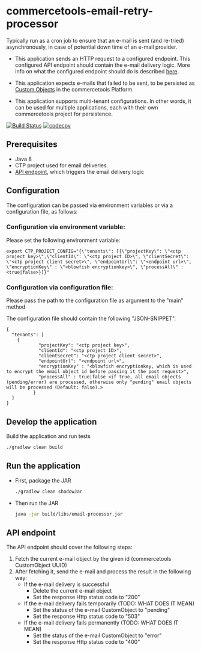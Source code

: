 # commercetools-email-retry-processor

Typically run as a cron job to ensure that an e-mail is sent (and re-tried) asynchronously, in case of potential down time of an e-mail provider. 

- This application sends an HTTP request to a configured endpoint. 
This configured API endpoint should contain the e-mail delivery logic. More info on what the configured endpoint should do is described [here](#api-endpoint).

- This application expects e-mails that failed to be sent, to be persisted as [Custom Objects](https://docs.commercetools.com/http-api-projects-custom-objects.html) in the commercetools Platform. 

- This application supports multi-tenant configurations. In other words, it can be used for multiple applications, each with their own commercetools project for persistence.

[![Build Status](https://travis-ci.org/commercetools/commercetools-email-retry-processor.svg?branch=create_cronjob)](https://travis-ci.org/commercetools/commercetools-email-retry-processor)
[![codecov](https://codecov.io/gh/commercetools/commercetools-email-retry-processor/branch/create_cronjob/graph/badge.svg)](https://codecov.io/gh/commercetools/commercetools-email-retry-processor)

## Prerequisites

 - Java 8
 - CTP project used for email deliveries.
 - [API endpoint](#api-endpoint), which triggers the email delivery logic

## Configuration

The configuration can be passed via environment variables or via a configuration file, as follows:

###  Configuration via environment variable:

Please set the following environment variable:

```
export CTP_PROJECT_CONFIG="{\"tenants\": [{\"projectKey\": \"<ctp project key>\",\"clientId\": \"<ctp project ID>\", \"clientSecret\": \"<ctp project client secret>\", \"endpointUrl\": \"<endpoint url>\", \"encryptionKey\" : \"<blowfish encryptionkey>\", \"processAll\" : <true|false>}]}"
```
###  Configuration via configuration file:

Please pass the path to the configuration file as argument to the "main" method

The configuration file should contain the following "JSON-SNIPPET".
 ```
 {
   "tenants": [
     {
             "projectKey": "<ctp project key>",
             "clientId": "<ctp project ID>",
             "clientSecret": "<ctp project client secret>",
             "endpointUrl": "<endpoint url>",
             "encryptionKey" : "<blowfish encryptionkey, which is used to encrypt the email object id before passing it the post request>",
             "processAll" : true|false <if true, all email objects (pending/error) are processed, otherwise only "pending" email objects will be processed (Default: false).>
           }
   ]
 }
   ```  


## Develop the application   

 Build the application and run tests
   ```bash
   ./gradlew clean build
   ```
## Run the application   

 - First, package the JAR
   ```bash
   ./gradlew clean shadowJar
   ```
   
 - Then run the JAR
   ```bash
   java -jar build/libs/email-processor.jar
   ```   

## API endpoint

The API endpoint should cover the following steps:

1. Fetch the current e-mail object by the given id (commercetools CustomObject UUID)
1. After fetching it, send the e-mail and process the result in the following way:
    - If the e-mail delivery is successful
      - Delete the current e-mail object
      - Set the response Http status code to "200" 
    - If the e-mail delivery fails temporarily (TODO: WHAT DOES IT MEAN)
      - Set the status of the e-mail CustomObject to "pending"
      - Set the response Http status code to "503"
    - If the e-mail delivery fails permanently (TODO: WHAT DOES IT MEAN)
      - Set the status of the e-mail CustomObject to "error"
      - Set the response Http status code to "400"
